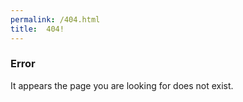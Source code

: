 ```yaml
---
permalink: /404.html
title:  404!
---
```


### Error ###

It appears the page you are looking for does not exist.
